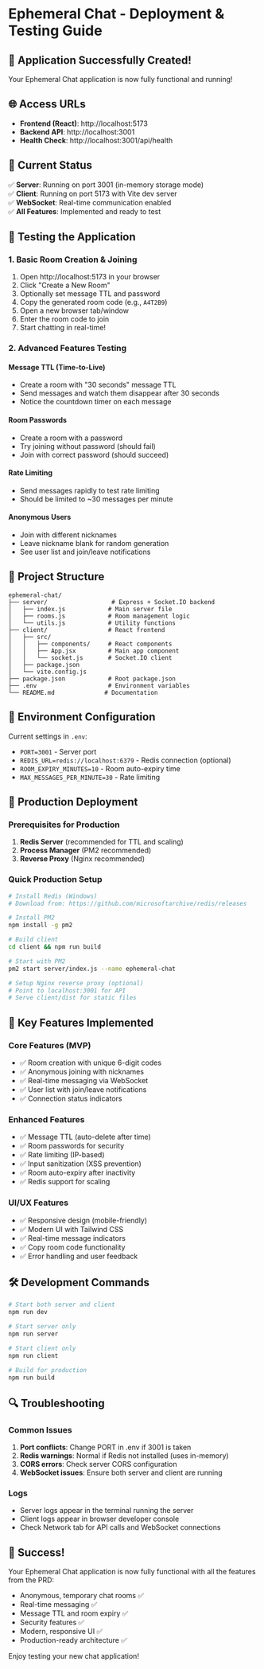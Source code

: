 # Ephemeral Chat - Deployment & Testing Guide

## 🎉 Application Successfully Created!

Your Ephemeral Chat application is now fully functional and running!

## 🌐 Access URLs

- **Frontend (React)**: http://localhost:5173
- **Backend API**: http://localhost:3001
- **Health Check**: http://localhost:3001/api/health

## 🚀 Current Status

✅ **Server**: Running on port 3001 (in-memory storage mode)  
✅ **Client**: Running on port 5173 with Vite dev server  
✅ **WebSocket**: Real-time communication enabled  
✅ **All Features**: Implemented and ready to test  

## 🧪 Testing the Application

### 1. Basic Room Creation & Joining
1. Open http://localhost:5173 in your browser
2. Click "Create a New Room"
3. Optionally set message TTL and password
4. Copy the generated room code (e.g., `A4T2B9`)
5. Open a new browser tab/window
6. Enter the room code to join
7. Start chatting in real-time!

### 2. Advanced Features Testing

#### Message TTL (Time-to-Live)
- Create a room with "30 seconds" message TTL
- Send messages and watch them disappear after 30 seconds
- Notice the countdown timer on each message

#### Room Passwords
- Create a room with a password
- Try joining without password (should fail)
- Join with correct password (should succeed)

#### Rate Limiting
- Send messages rapidly to test rate limiting
- Should be limited to ~30 messages per minute

#### Anonymous Users
- Join with different nicknames
- Leave nickname blank for random generation
- See user list and join/leave notifications

## 📁 Project Structure

```
ephemeral-chat/
├── server/                  # Express + Socket.IO backend
│   ├── index.js            # Main server file
│   ├── rooms.js            # Room management logic
│   └── utils.js            # Utility functions
├── client/                 # React frontend
│   ├── src/
│   │   ├── components/     # React components
│   │   ├── App.jsx         # Main app component
│   │   └── socket.js       # Socket.IO client
│   ├── package.json
│   └── vite.config.js
├── package.json            # Root package.json
├── .env                    # Environment variables
└── README.md              # Documentation
```

## 🔧 Environment Configuration

Current settings in `.env`:
- `PORT=3001` - Server port
- `REDIS_URL=redis://localhost:6379` - Redis connection (optional)
- `ROOM_EXPIRY_MINUTES=10` - Room auto-expiry time
- `MAX_MESSAGES_PER_MINUTE=30` - Rate limiting

## 🚀 Production Deployment

### Prerequisites for Production
1. **Redis Server** (recommended for TTL and scaling)
2. **Process Manager** (PM2 recommended)
3. **Reverse Proxy** (Nginx recommended)

### Quick Production Setup
```bash
# Install Redis (Windows)
# Download from: https://github.com/microsoftarchive/redis/releases

# Install PM2
npm install -g pm2

# Build client
cd client && npm run build

# Start with PM2
pm2 start server/index.js --name ephemeral-chat

# Setup Nginx reverse proxy (optional)
# Point to localhost:3001 for API
# Serve client/dist for static files
```

## 🎯 Key Features Implemented

### Core Features (MVP)
- ✅ Room creation with unique 6-digit codes
- ✅ Anonymous joining with nicknames
- ✅ Real-time messaging via WebSocket
- ✅ User list with join/leave notifications
- ✅ Connection status indicators

### Enhanced Features
- ✅ Message TTL (auto-delete after time)
- ✅ Room passwords for security
- ✅ Rate limiting (IP-based)
- ✅ Input sanitization (XSS prevention)
- ✅ Room auto-expiry after inactivity
- ✅ Redis support for scaling

### UI/UX Features
- ✅ Responsive design (mobile-friendly)
- ✅ Modern UI with Tailwind CSS
- ✅ Real-time message indicators
- ✅ Copy room code functionality
- ✅ Error handling and user feedback

## 🛠️ Development Commands

```bash
# Start both server and client
npm run dev

# Start server only
npm run server

# Start client only
npm run client

# Build for production
npm run build
```

## 🔍 Troubleshooting

### Common Issues
1. **Port conflicts**: Change PORT in .env if 3001 is taken
2. **Redis warnings**: Normal if Redis not installed (uses in-memory)
3. **CORS errors**: Check server CORS configuration
4. **WebSocket issues**: Ensure both server and client are running

### Logs
- Server logs appear in the terminal running the server
- Client logs appear in browser developer console
- Check Network tab for API calls and WebSocket connections

## 🎊 Success!

Your Ephemeral Chat application is now fully functional with all the features from the PRD:

- Anonymous, temporary chat rooms ✅
- Real-time messaging ✅
- Message TTL and room expiry ✅
- Security features ✅
- Modern, responsive UI ✅
- Production-ready architecture ✅

Enjoy testing your new chat application!
